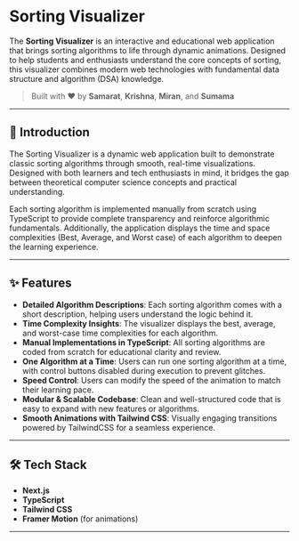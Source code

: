 # Sorting Visualizer

The **Sorting Visualizer** is an interactive and educational web application that brings sorting algorithms to life through dynamic animations. Designed to help students and enthusiasts understand the core concepts of sorting, this visualizer combines modern web technologies with fundamental data structure and algorithm (DSA) knowledge.

> Built with ❤️ by **Samarat**, **Krishna**, **Miran**, and **Sumama**

---

## 🚀 Introduction

The Sorting Visualizer is a dynamic web application built to demonstrate classic sorting algorithms through smooth, real-time visualizations. Designed with both learners and tech enthusiasts in mind, it bridges the gap between theoretical computer science concepts and practical understanding.

Each sorting algorithm is implemented manually from scratch using TypeScript to provide complete transparency and reinforce algorithmic fundamentals. Additionally, the application displays the time and space complexities (Best, Average, and Worst case) of each algorithm to deepen the learning experience.

---

## ✨ Features

- **Detailed Algorithm Descriptions**: Each sorting algorithm comes with a short description, helping users understand the logic behind it.
- **Time Complexity Insights**: The visualizer displays the best, average, and worst-case time complexities for each algorithm.
- **Manual Implementations in TypeScript**: All sorting algorithms are coded from scratch for educational clarity and review.
- **One Algorithm at a Time**: Users can run one sorting algorithm at a time, with control buttons disabled during execution to prevent glitches.
- **Speed Control**: Users can modify the speed of the animation to match their learning pace.
- **Modular & Scalable Codebase**: Clean and well-structured code that is easy to expand with new features or algorithms.
- **Smooth Animations with Tailwind CSS**: Visually engaging transitions powered by TailwindCSS for a seamless experience.

---

## 🛠️ Tech Stack

- **Next.js**
- **TypeScript**
- **Tailwind CSS**
- **Framer Motion** (for animations)

---
